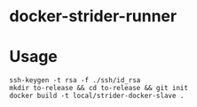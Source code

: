 # docker-strider-runner

# Usage
```shell
ssh-keygen -t rsa -f ./ssh/id_rsa
mkdir to-release && cd to-release && git init
docker build -t local/strider-docker-slave .
```
